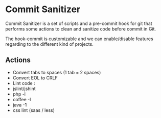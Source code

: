 # Commit Sanitizer

Commit Sanitizer is a set of scripts and a pre-commit hook for git that performs some actions to clean and sanitize code before commit in Git.

The hook-commit is customizable and we can enable/disable features regarding to the different kind of projects. 


## Actions

* Convert tabs to spaces (1 tab = 2 spaces)
* Convert EOL to CRLF
* Lint code :
 * jslint/jshint
 * php -l
 * coffee -l 
 * java -1
 * css lint (saas / less)

